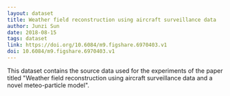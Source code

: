 ```yaml
---
layout: dataset
title: Weather field reconstruction using aircraft surveillance data
author: Junzi Sun
date: 2018-08-15
tags: dataset
link: https://doi.org/10.6084/m9.figshare.6970403.v1
doi: 10.6084/m9.figshare.6970403.v1
---
```


This dataset contains the source data used for the experiments of the paper titled "Weather field reconstruction using aircraft surveillance data and a novel meteo-particle model".
